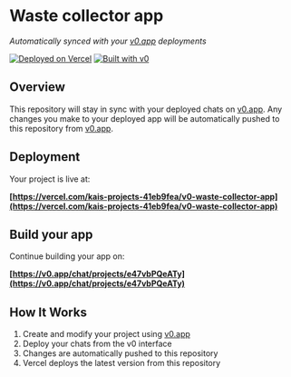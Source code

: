 # Waste collector app

*Automatically synced with your [v0.app](https://v0.app) deployments*

[![Deployed on Vercel](https://img.shields.io/badge/Deployed%20on-Vercel-black?style=for-the-badge&logo=vercel)](https://vercel.com/kais-projects-41eb9fea/v0-waste-collector-app)
[![Built with v0](https://img.shields.io/badge/Built%20with-v0.app-black?style=for-the-badge)](https://v0.app/chat/projects/e47vbPQeATy)

## Overview

This repository will stay in sync with your deployed chats on [v0.app](https://v0.app).
Any changes you make to your deployed app will be automatically pushed to this repository from [v0.app](https://v0.app).

## Deployment

Your project is live at:

**[https://vercel.com/kais-projects-41eb9fea/v0-waste-collector-app](https://vercel.com/kais-projects-41eb9fea/v0-waste-collector-app)**

## Build your app

Continue building your app on:

**[https://v0.app/chat/projects/e47vbPQeATy](https://v0.app/chat/projects/e47vbPQeATy)**

## How It Works

1. Create and modify your project using [v0.app](https://v0.app)
2. Deploy your chats from the v0 interface
3. Changes are automatically pushed to this repository
4. Vercel deploys the latest version from this repository